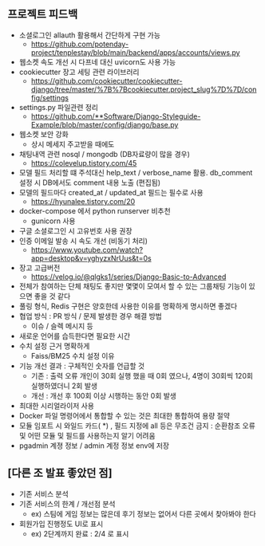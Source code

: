 ## 프로젝트 피드백
- 소셜로그인 allauth 활용해서 간단하게 구현 가능
  - https://github.com/potenday-project/tenplestay/blob/main/backend/apps/accounts/views.py
- 웹소켓 속도 개선 시 다프네 대신 uvicorn도 사용 가능
- cookiecutter 장고 세팅 관련 라이브러리
  - https://github.com/cookiecutter/cookiecutter-django/tree/master/%7B%7Bcookiecutter.project_slug%7D%7D/config/settings
- settings.py 파일관련 정리 
  - https://github.com/**Software/Django-Styleguide-Example/blob/master/config/django/base.py
- 웹소켓 보안 강화 
  - 상시 메세지 주고받을 때에도
- 채팅내역 관련 nosql / mongodb (DB자료량이 많을 경우) 
  - https://colevelup.tistory.com/45
- 모델 필드 처리할 떄 주석대신 help_text / verbose_name 활용. db_comment 설정 시 DB에서도 comment 내용 노출 (편집됨)
- 모델의 필드마다 created_at / updated_at 필드는 필수로 사용
  - https://hyunalee.tistory.com/20
- docker-compose 에서 python runserver 비추천
  - gunicorn 사용
- 구글 소셜로그인 시 고유번호 사용 권장
- 인증 이메일 발송 시 속도 개선 (비동기 처리)
  - https://www.youtube.com/watch?app=desktop&v=yghyzxNrUus&t=0s
- 장고 고급버전
  - https://velog.io/@qlgks1/series/Django-Basic-to-Advanced
- 전체가 참여하는 단체 채팅도 좋지만 몇몇이 모여서 할 수 있는 그룹채팅 기능이 있으면 좋을 것 같다
- 풀링 형식, Redis 구현은 양호한데 사용한 이유를 명확하게 명시하면 좋겠다
- 협업 방식 : PR 방식 / 문제 발생한 경우 해결 방법
  - 이슈 / 슬렉 메시지 등
- 새로운 언어를 습득한다면 필요한 시간
- 수치 설정 근거 명확하게
  - Faiss/BM25 수치 설정 이유
- 기능 개선 결과 : 구체적인 숫자를 언급할 것
  - 기존 : 출력 오류 개인이 30회 실행 했을 때 0회 였으나, 4명이 30회씩 120회 실행하였더니 2회 발생
  - 개선 : 개선 후 100회 이상 시행하는 동안 0회 발생
- 최대한 시리얼라이저 사용
- Docker 파일 명령어에서 통합할 수 있는 것은 최대한 통합하여 용량 절약
- 모듈 임포트 시 와일드 카드( *)  , 필드 지정에 all 등은 무조건 금지 : 순환참조 오류 및 어떤 모듈 및 필드를 사용하는지 알기 어려움
- pgadmin 계졍 정보 / admin 계정 정보 env에 저장


## [다른 조 발표 좋았던 점]
- 기존 서비스 분석
- 기존 서비스의 한계 / 개선점 분석
  - ex) 스팀에 게임 정보는 많은데 후기 정보는 없어서 다른 곳에서 찾아봐야 한다
- 회원가입 진행정도 UI로 표시
  - ex) 2단계까지 완료 : 2/4 로 표시